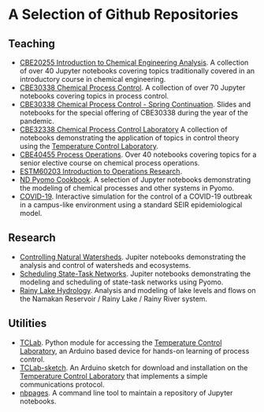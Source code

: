 # A Selection of Github Repositories

## Teaching

* [CBE20255 Introduction to Chemical Engineering Analysis](https://jckantor.github.io/CBE20255). A collection
of over 40 Jupyter notebooks covering topics traditionally covered in an introductory course in chemical engineering.
* [CBE30338 Chemical Process Control](https://jckantor.github.io/CBE30338).  A collection of over 70 Jupyter notebooks covering topics in process control.
* [CBE30338 Chemical Process Control - Spring Continuation](https://github.com/jckantor/CBE30338-Sp2020). Slides and notebooks for the special offering of CBE30338 during the year of the pandemic.
* [CBE32338 Chemical Process Control Laboratory](https://jckantor.github.io/CBE32338) A collection of notebooks demonstrating the application of topics in control theory using the [Temperature Control Laboratory](http://apmonitor.com/pdc/index.php/Main/ArduinoTemperatureControl).
* [CBE40455 Process Operations](https://jckantor.github.io/CBE40455). Over 40 notebooks covering topics for
a senior elective course on chemical process operations.
* [ESTM60203 Introduction to Operations Research](http://jckantor.github.io/ESTM60203).
* [ND Pyomo Cookbook](https://jckantor.github.io/ND-Pyomo-Cookbook/). A selection of Jupyter notebooks
demonstrating the modeling of chemical processes and other systems in Pyomo.
* [COVID-19](https://jckantor.github.io/covid-19/). Interactive simulation for the control of a COVID-19 outbreak in a campus-like environment using a standard SEIR epidemiological model.

## Research

* [Controlling Natural Watersheds](https://jckantor.github.io/Controlling-Natural-Watersheds/). Jupiter notebooks demonstrating the analysis and control of watersheds and ecosystems.
* [Scheduling State-Task Networks](https://jckantor.github.io/STN-Scheduler/). Jupiter notebooks demonstrating the modeling and scheduling of state-task networks using Pyomo.
* [Rainy Lake Hydrology](http://jckantor.github.io/Rainy-Lake-Hydrology/). Analysis and modeling of lake levels and flows on the Namakan Reservoir / Rainy Lake / Rainy River system.

## Utilities

* [TCLab](https://github.com/jckantor/TCLab). Python module for accessing the
[Temperature Control Laboratory](http://apmonitor.com/pdc/index.php/Main/ArduinoTemperatureControl), an
 Arduino based device for hands-on learning of process control.
* [TCLab-sketch](https://github.com/jckantor/TCLab-sketch). An Arduino sketch for download and installation
on the [Temperature Control Laboratory](http://apmonitor.com/pdc/index.php/Main/ArduinoTemperatureControl)
that implements a simple communications protocol.
* [nbpages](https://github.com/jckantor/nbpages). A command line tool to maintain a repository of Jupyter 
notebooks.




